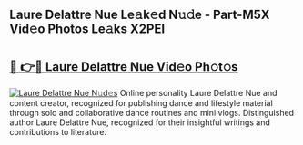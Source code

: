 ## Laure Delattre Nue Le𝚊k𝚎d N𝚞𝚍e - Part-M5X Vid𝚎o Photos Le𝚊ks X2PEI

# <h2><a href="http://fb3ju05.evod.top/?m=Laure+Delattre+Nue">🔗 👉🔴 Laure Delattre Nue Vid𝚎o Ph𝚘t𝚘s</a></h2>

[![Laure Delattre Nue N𝚞d𝚎s](https://i.imgur.com/8V9OHl7.gif)](http://fb3ju05.evod.top/?m=Laure+Delattre+Nue)
Online personality Laure Delattre Nue and content creator, recognized for publishing dance and lifestyle material through solo and collaborative dance routines and mini vlogs. Distinguished author Laure Delattre Nue, recognized for their insightful writings and contributions to literature. 
